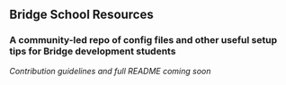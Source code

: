 
## Bridge School Resources
### A community-led repo of config files and other useful setup tips for Bridge development students
*Contribution guidelines and full README coming soon*